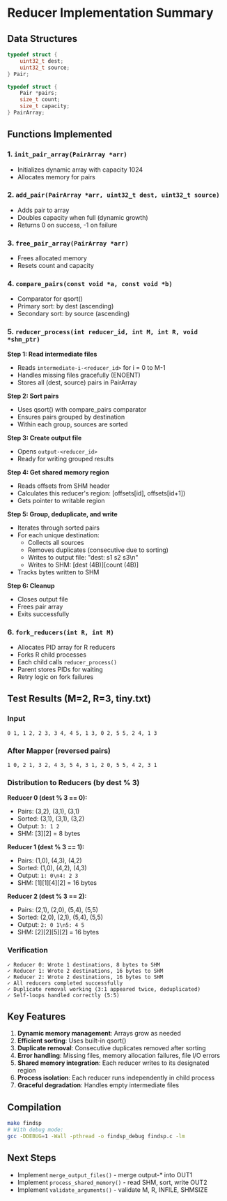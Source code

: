 # Reducer Implementation Summary

## Data Structures

```c
typedef struct {
    uint32_t dest;
    uint32_t source;
} Pair;

typedef struct {
    Pair *pairs;
    size_t count;
    size_t capacity;
} PairArray;
```

## Functions Implemented

### 1. `init_pair_array(PairArray *arr)`
- Initializes dynamic array with capacity 1024
- Allocates memory for pairs

### 2. `add_pair(PairArray *arr, uint32_t dest, uint32_t source)`
- Adds pair to array
- Doubles capacity when full (dynamic growth)
- Returns 0 on success, -1 on failure

### 3. `free_pair_array(PairArray *arr)`
- Frees allocated memory
- Resets count and capacity

### 4. `compare_pairs(const void *a, const void *b)`
- Comparator for qsort()
- Primary sort: by dest (ascending)
- Secondary sort: by source (ascending)

### 5. `reducer_process(int reducer_id, int M, int R, void *shm_ptr)`

**Step 1: Read intermediate files**
- Reads `intermediate-i-<reducer_id>` for i = 0 to M-1
- Handles missing files gracefully (ENOENT)
- Stores all (dest, source) pairs in PairArray

**Step 2: Sort pairs**
- Uses qsort() with compare_pairs comparator
- Ensures pairs grouped by destination
- Within each group, sources are sorted

**Step 3: Create output file**
- Opens `output-<reducer_id>`
- Ready for writing grouped results

**Step 4: Get shared memory region**
- Reads offsets from SHM header
- Calculates this reducer's region: [offsets[id], offsets[id+1])
- Gets pointer to writable region

**Step 5: Group, deduplicate, and write**
- Iterates through sorted pairs
- For each unique destination:
  - Collects all sources
  - Removes duplicates (consecutive due to sorting)
  - Writes to output file: "dest: s1 s2 s3\n"
  - Writes to SHM: [dest (4B)][count (4B)]
- Tracks bytes written to SHM

**Step 6: Cleanup**
- Closes output file
- Frees pair array
- Exits successfully

### 6. `fork_reducers(int R, int M)`
- Allocates PID array for R reducers
- Forks R child processes
- Each child calls `reducer_process()`
- Parent stores PIDs for waiting
- Retry logic on fork failures

## Test Results (M=2, R=3, tiny.txt)

### Input
```
0 1, 1 2, 2 3, 3 4, 4 5, 1 3, 0 2, 5 5, 2 4, 1 3
```

### After Mapper (reversed pairs)
```
1 0, 2 1, 3 2, 4 3, 5 4, 3 1, 2 0, 5 5, 4 2, 3 1
```

### Distribution to Reducers (by dest % 3)

**Reducer 0 (dest % 3 == 0):**
- Pairs: (3,2), (3,1), (3,1)
- Sorted: (3,1), (3,1), (3,2)
- Output: `3: 1 2`
- SHM: [3][2] = 8 bytes

**Reducer 1 (dest % 3 == 1):**
- Pairs: (1,0), (4,3), (4,2)
- Sorted: (1,0), (4,2), (4,3)
- Output: `1: 0\n4: 2 3`
- SHM: [1][1][4][2] = 16 bytes

**Reducer 2 (dest % 3 == 2):**
- Pairs: (2,1), (2,0), (5,4), (5,5)
- Sorted: (2,0), (2,1), (5,4), (5,5)
- Output: `2: 0 1\n5: 4 5`
- SHM: [2][2][5][2] = 16 bytes

### Verification
```
✓ Reducer 0: Wrote 1 destinations, 8 bytes to SHM
✓ Reducer 1: Wrote 2 destinations, 16 bytes to SHM
✓ Reducer 2: Wrote 2 destinations, 16 bytes to SHM
✓ All reducers completed successfully
✓ Duplicate removal working (3:1 appeared twice, deduplicated)
✓ Self-loops handled correctly (5:5)
```

## Key Features

1. **Dynamic memory management**: Arrays grow as needed
2. **Efficient sorting**: Uses built-in qsort()
3. **Duplicate removal**: Consecutive duplicates removed after sorting
4. **Error handling**: Missing files, memory allocation failures, file I/O errors
5. **Shared memory integration**: Each reducer writes to its designated region
6. **Process isolation**: Each reducer runs independently in child process
7. **Graceful degradation**: Handles empty intermediate files

## Compilation
```bash
make findsp
# With debug mode:
gcc -DDEBUG=1 -Wall -pthread -o findsp_debug findsp.c -lm
```

## Next Steps
- Implement `merge_output_files()` - merge output-* into OUT1
- Implement `process_shared_memory()` - read SHM, sort, write OUT2
- Implement `validate_arguments()` - validate M, R, INFILE, SHMSIZE


